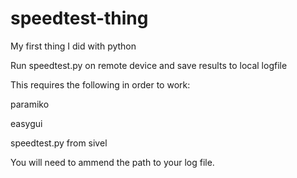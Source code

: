 # speedtest-thing

My first thing I did with python

Run speedtest.py on remote device and save results to local logfile

This requires the following in order to work:


paramiko

easygui

speedtest.py from sivel


You will need to ammend the path to your log file. 
